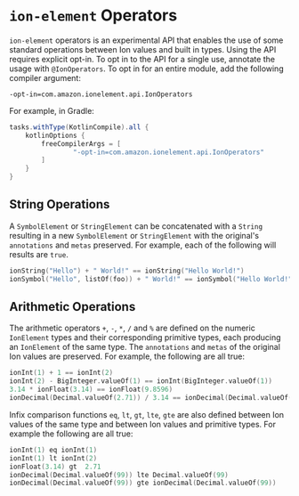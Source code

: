 
# `ion-element` Operators

`ion-element` operators is an experimental API that enables the use of some standard operations between Ion values and 
built in types. Using the API requires explicit opt-in. To opt in to the API for a single use, annotate the usage with
`@IonOperators`. To opt in for an entire module, add the following compiler argument:
```
-opt-in=com.amazon.ionelement.api.IonOperators
```
For example, in Gradle:
```groovy
tasks.withType(KotlinCompile).all {
    kotlinOptions {
        freeCompilerArgs = [
                "-opt-in=com.amazon.ionelement.api.IonOperators"
        ]
    }
}
```

## String Operations
A `SymbolElement` or `StringElement` can be concatenated with a `String` resulting in a new `SymbolElement` or 
`StringElement` with the original's `annotations` and `metas` preserved. For example, each of the following will results
are `true`.
```kotlin
ionString("Hello") + " World!" == ionString("Hello World!")
ionSymbol("Hello", listOf(foo)) + " World!" == ionSymbol("Hello World!", listOf("foo"))
```

## Arithmetic Operations
The arithmetic operators `+`, `-`, `*`, `/` and `%` are defined on the numeric `IonElement` types and their corresponding 
primitive types, each producing an `IonElement` of the same type. The `annotations` and `metas` of the original Ion values
are preserved. For example, the following are all true:
```kotlin
ionInt(1) + 1 == ionInt(2)
ionInt(2) - BigInteger.valueOf(1) == ionInt(BigInteger.valueOf(1))
3.14 * ionFloat(3.14) == ionFloat(9.8596)
ionDecimal(Decimal.valueOf(2.71)) / 3.14 == ionDecimal(Decimal.valueOf(2.71 / 3.14))
``` 

Infix comparison functions `eq`, `lt`, `gt`, `lte`, `gte` are also defined between Ion values of the same type and 
between Ion values and primitive types. For example the following are all true:
```kotlin
ionInt(1) eq ionInt(1)
ionInt(1) lt ionInt(2)
ionFloat(3.14) gt  2.71
ionDecimal(Decimal.valueOf(99)) lte Decimal.valueOf(99)
ionDecimal(Decimal.valueOf(99)) gte ionDecimal(Decimal.valueOf(99))
```
